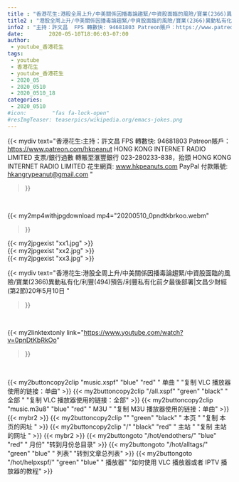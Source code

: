 ```yaml
---
title : "香港花生:港股全周上升/中美關係因播毒論趨緊/中資股面臨的風險/寶業(2366)異動私有化/利豐(494)預告/利豐私有化前夕最後部署|文昌少財經(第2節)20年5月10日 "
title2 : "港股全周上升/中美關係因播毒論趨緊/中資股面臨的風險/寶業(2366)異動私有化/利豐(494)預告/利豐私有化前夕最後部署|文昌少財經(第2節)20年5月10日 "
info2 : "主持：許文昌  FPS 轉數快: 94681803 Patreon賬戶：https://www.patreon.com/hkpeanut HONG KONG INTERNET RADIO LIMITED 支票/銀行過數 轉賬至滙豐銀行 023-280233-838，抬頭 HONG KONG INTERNET RADIO LIMITED  花生網頁: www.hkpeanuts.com PayPal 付款賬號: hkangrypeanut@gmail.com "
date:        2020-05-10T18:06:03-07:00
author:
 - youtube_香港花生
tags:
 - youtube
 - 香港花生
 - youtube_香港花生
 - 2020_05
 - 2020_0510
 - 2020_0510_18
categories:
 - 2020_0510
#icon:        "fas fa-lock-open"
#resImgTeaser: teaserpics/wikipedia.org/emacs-jokes.png
---
```


{{< mydiv text="香港花生:主持：許文昌  FPS 轉數快: 94681803 Patreon賬戶：https://www.patreon.com/hkpeanut HONG KONG INTERNET RADIO LIMITED 支票/銀行過數 轉賬至滙豐銀行 023-280233-838，抬頭 HONG KONG INTERNET RADIO LIMITED  花生網頁: www.hkpeanuts.com PayPal 付款賬號: hkangrypeanut@gmail.com "
>}}
<br>


{{< my2mp4withjpgdownload mp4="20200510_0pndtkbrkoo.webm"
>}}

{{< my2jpgexist "xx1.jpg" >}}<br>
{{< my2jpgexist "xx2.jpg" >}}<br>
{{< my2jpgexist "xx3.jpg" >}}<br>



{{< mydiv text="香港花生:港股全周上升/中美關係因播毒論趨緊/中資股面臨的風險/寶業(2366)異動私有化/利豐(494)預告/利豐私有化前夕最後部署|文昌少財經(第2節)20年5月10日 "
>}}
<br>

{{< my2linktextonly link="https://www.youtube.com/watch?v=0pnDtKbRkOo"
>}}


<br>

{{< my2buttoncopy2clip "music.xspf"        "blue"   "red"    " 单曲 "  "复制 VLC 播放器使用的链接：单曲" >}} {{< my2buttoncopy2clip "/all.xspf"         "green"  "black"  " 全部 "  "复制 VLC 播放器使用的链接：全部" >}} {{< my2buttoncopy2clip "music.m3u8"        "blue"   "red"    " M3U  "    "复制 M3U 播放器使用的链接：单曲" >}} {{< mybr2 >}} {{< my2buttoncopy2clip ""                  "green"  "black"  " 本页 "    "复制 本页的网址 " >}} {{< my2buttoncopy2clip "/"                 "black"  "red"    " 主站 "    "复制 主站的网址 " >}} {{< mybr2 >}} {{< my2buttongoto      "/hot/endothers/"   "blue"   "red"    " 月份"   "转到月份总目录" >}} {{< my2buttongoto      "/hot/alltags/"     "green"  "blue"   " 列表"   "转到文章总列表" >}} {{< my2buttongoto      "/hot/helpxspf/"    "green"  "blue"   " 播放器" "如何使用 VLC 播放器或者 IPTV 播放器的教程" >}} 
